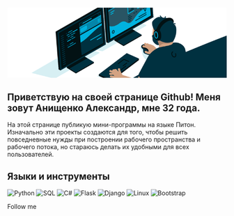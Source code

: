 [![HEADER](https://github.com/bantikgames/bantikgames/blob/main/assets/header.gif)](https://t.me/bantikgames)

## Приветствую на своей странице Github! Меня зовут Анищенко Александр, мне 32 года.

На этой странице публикую мини-программы на языке Питон. Изначально эти проекты создаются для того, чтобы решить повседневные нужды при построении рабочего пространства и рабочего потока, но стараюсь делать их удобными для всех пользователей.

## Языки и инструменты

![Python](https://img.shields.io/badge/-Python-003140?style=for-the-badge&logo=python&logoColor=white)
![SQL](https://img.shields.io/badge/-SQL-003140?style=for-the-badge&logo=mysql&logoColor=white)
![С#](https://img.shields.io/badge/-CSharp-003140?style=for-the-badge&logo=csharp&logoColor=white)
![Flask](https://img.shields.io/badge/-Flask-003140?style=for-the-badge&logo=flask&logoColor=white)
![Django](https://img.shields.io/badge/-Django-003140?style=for-the-badge&logo=django&logoColor=white)
![Linux](https://img.shields.io/badge/-Linux-003140?style=for-the-badge&logo=linux&logoColor=white)
![Bootstrap](https://img.shields.io/badge/-Bootstrap-003140?style=for-the-badge&logo=bootstrap&logoColor=white)


Follow me
